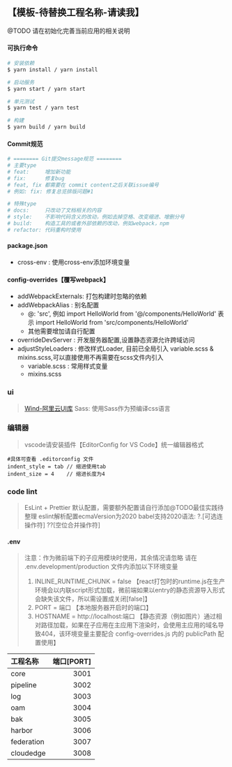 ## 【模板-待替换工程名称-请读我】
@TODO 请在初始化完善当前应用的相关说明

#### 可执行命令
```bash
# 安装依赖
$ yarn install / yarn install

# 启动服务
$ yarn start / yarn start

# 单元测试
$ yarn test / yarn test

# 构建
$ yarn build / yarn build
```

#### Commit规范
```bash
# ======== Git提交message规范 ========
# 主要type
# feat:     增加新功能
# fix:      修复bug
# feat, fix 都需要在 commit content之后关联issue编号
# 例如: fix: 修复总览排版问题#1

# 特殊type
# docs:     只改动了文档相关的内容
# style:    不影响代码含义的改动，例如去掉空格、改变缩进、增删分号
# build:    构造工具的或者外部依赖的改动，例如webpack，npm
# refactor: 代码重构时使用
```
#### package.json
- cross-env          : 使用cross-env添加环境变量

#### config-overrides【覆写webpack】
- addWebpackExternals: 打包构建时忽略的依赖
- addWebpackAlias    : 别名配置
  - @: 'src', 例如 import HelloWorld from '@/components/HelloWorld' 表示 import HelloWorld from 'src/components/HelloWorld'
  - 其他需要增加请自行配置
- overrideDevServer  : 开发服务器配置,设置静态资源允许跨域访问
- adjustStyleLoaders : 修改样式Loader, 目前已全局引入 variable.scss & mixins.scss,可以直接使用不再需要在scss文件内引入
  - variable.scss	 : 常用样式变量
  - mixins.scss

### ui
> [Wind-阿里云UI库](https://aliyun.github.io/alibabacloud-console-components/guides/quick-start)
> Sass: 使用Sass作为预编译css语言

### 编辑器
> vscode请安装插件【EditorConfig for VS Code】统一编辑器格式
```
#具体可查看 .editorconfig 文件
indent_style = tab // 缩进使用tab
indent_size = 4    // 缩进长度为4
```

### code lint
> EsLint + Prettier
> 默认配置，需要额外配置请自行添加@TODO最佳实践待整理
> eslint解析配置ecmaVersion为2020
> babel支持2020语法: ?.[可选连操作符] ??[空位合并操作符]

#### .env
> 注意：作为微前端下的子应用模块时使用，其余情况请忽略
> 请在 .env.development/production 文件内添加以下环境变量
> 	1. INLINE_RUNTIME_CHUNK = false 【react打包时的runtime.js在生产环境会以内联script形式加载，微前端如果以entry的静态资源导入形式会缺失该文件，所以需设置成关闭[false]】
>	2. PORT = 端口  【本地服务器开启时的端口】
>   3. HOSTNAME = http://localhost:端口
> 	【静态资源（例如图片）通过相对路径加载，如果在子应用在主应用下渲染时，会使用主应用的域名导致404，该环境变量主要配合 config-overrides.js 内的 publicPath 配置使用】

|      工程名称       | 端口[PORT] |
|:-------------------|----------:|
|    core            |    3001   |
|    pipeline        |    3002   |
|    log             |    3003   |
|    oam             |    3004   |
|    bak             |    3005   |
|    harbor          |    3006   |
|    federation      |    3007   |
|    cloudedge       |    3008   |

